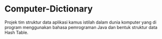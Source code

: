 # Computer-Dictionary
Projek tim struktur data aplikasi kamus istilah dalam dunia komputer yang di program menggunakan bahasa pemrograman Java dan bentuk struktur data Hash Table.
